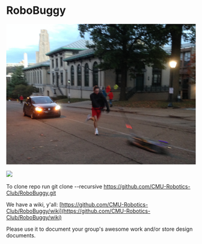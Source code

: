RoboBuggy
==============

![Trevor pushing RoboBuggy at Fall rolls.](IMG_1679.JPG)

[<img src="https://travis-ci.org/CMU-Robotics-Club/RoboBuggy.svg?branch=master">](https://travis-ci.org/CMU-Robotics-Club/RoboBuggy/builds)

To clone repo run git clone --recursive https://github.com/CMU-Robotics-Club/RoboBuggy.git

We have a wiki, y'all: [https://github.com/CMU-Robotics-Club/RoboBuggy/wiki](https://github.com/CMU-Robotics-Club/RoboBuggy/wiki)

Please use it to document your group's awesome work and/or store design documents.
